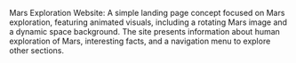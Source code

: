 Mars Exploration Website:
A simple landing page concept focused on Mars exploration, featuring animated visuals, including a rotating Mars image and a dynamic space background. The site presents information about human exploration of Mars, interesting facts, and a navigation menu to explore other sections.
